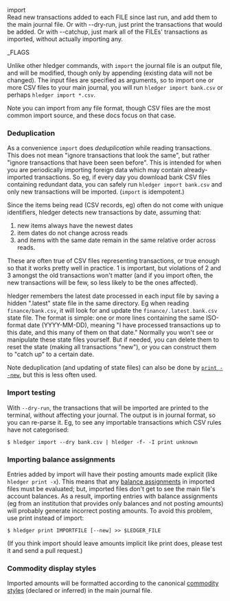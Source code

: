 import\
Read new transactions added to each FILE since last run, and add them to
the main journal file. Or with --dry-run, just print the transactions 
that would be added. Or with --catchup, just mark all of the FILEs'
transactions as imported, without actually importing any.

_FLAGS

Unlike other hledger commands, with `import` the journal file is an output file,
and will be modified, though only by appending (existing data will not be changed).
The input files are specified as arguments, so to import one or more
CSV files to your main journal, you will run `hledger import bank.csv`
or perhaps `hledger import *.csv`.

Note you can import from any file format, though CSV files are the
most common import source, and these docs focus on that case.

### Deduplication

As a convenience `import` does *deduplication* while reading transactions.
This does not mean "ignore transactions that look the same",
but rather "ignore transactions that have been seen before".
This is intended for when you are periodically importing foreign data
which may contain already-imported transactions.
So eg, if every day you download bank CSV files containing redundant data,
you can safely run `hledger import bank.csv` and only new transactions will be imported.
(`import` is idempotent.)

Since the items being read (CSV records, eg) often do not come with
unique identifiers, hledger detects new transactions by date, assuming
that:

1. new items always have the newest dates
2. item dates do not change across reads
3. and items with the same date remain in the same relative order across reads.

These are often true of CSV files representing transactions, or true
enough so that it works pretty well in practice. 1 is important, but
violations of 2 and 3 amongst the old transactions won't matter (and
if you import often, the new transactions will be few, so less likely
to be the ones affected).

hledger remembers the latest date processed in each input file by
saving a hidden ".latest" state file in the same directory. Eg when
reading `finance/bank.csv`, it will look for and update the
`finance/.latest.bank.csv` state file. 
The format is simple: one or more lines containing the
same ISO-format date (YYYY-MM-DD), meaning "I have processed
transactions up to this date, and this many of them on that date."
Normally you won't see or manipulate these state files yourself.
But if needed, you can delete them to reset the state (making all
transactions "new"), or you can construct them to "catch up" to a
certain date. 

Note deduplication (and updating of state files) can also be done by
[`print --new`](#print), but this is less often used.

### Import testing

With `--dry-run`, the transactions that will be imported are printed
to the terminal, without affecting your journal.
The output is in journal format, so you can re-parse it.
Eg, to see any importable transactions which CSV rules have not categorised:

```shell
$ hledger import --dry bank.csv | hledger -f- -I print unknown
```

### Importing balance assignments

Entries added by import will have their posting amounts made explicit (like `hledger print -x`).
This means that any [balance assignments](https://hledger.org/hledger.html#balance-assignments) in imported files must be evaluated;
but, imported files don't get to see the main file's account balances.
As a result, importing entries with balance assignments
(eg from an institution that provides only balances and not posting amounts)
will probably generate incorrect posting amounts.
To avoid this problem, use print instead of import:

```shell
$ hledger print IMPORTFILE [--new] >> $LEDGER_FILE
```

(If you think import should leave amounts implicit like print does,
please test it and send a pull request.)

### Commodity display styles

Imported amounts will be formatted according to the canonical [commodity styles](hledger.html#commodity-display-style)
(declared or inferred) in the main journal file.
